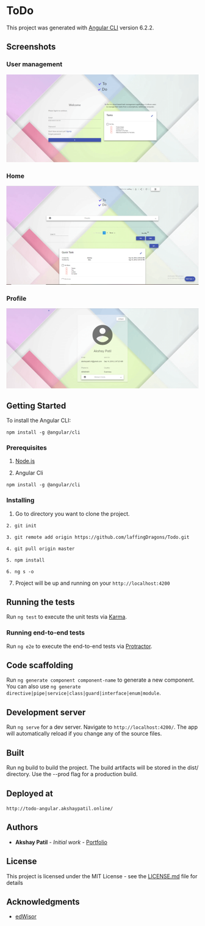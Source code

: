 # ToDo

This project was generated with [Angular CLI](https://github.com/angular/angular-cli) version 6.2.2.

## Screenshots

### User management

![Alt text](https://github.com/laffingDragons/Screenshots/blob/master/3.PNG?raw=true "Title")

### Home

![Alt text](https://github.com/laffingDragons/Screenshots/blob/master/4.PNG?raw=true "Title")

### Profile

![Alt text](https://github.com/laffingDragons/Screenshots/blob/master/5.PNG?raw=true "Title")

## Getting Started

To install the Angular CLI:

```
npm install -g @angular/cli
```

### Prerequisites

1. [Node.js](https://nodejs.org/en/download/)

2. Angular Cli
 

```
npm install -g @angular/cli
```

### Installing


1. Go to directory you want to clone the project.
```
2. git init
```
```
3. git remote add origin https://github.com/laffingDragons/Todo.git
```
```
4. git pull origin master
```
```
5. npm install
```
```
6. ng s -o
```

7. Project will be up and running on your `http://localhost:4200`

## Running the tests


Run `ng test` to execute the unit tests via [Karma](https://karma-runner.github.io).

###  Running end-to-end tests

Run `ng e2e` to execute the end-to-end tests via [Protractor](http://www.protractortest.org/).


## Code scaffolding

Run `ng generate component component-name` to generate a new component. You can also use `ng generate directive|pipe|service|class|guard|interface|enum|module`.


## Development server

Run `ng serve` for a dev server. Navigate to `http://localhost:4200/`. The app will automatically reload if you change any of the source files.

## Built 

Run ng build to build the project. The build artifacts will be stored in the dist/ directory. Use the --prod flag for a production build.

## Deployed at

`http://todo-angular.akshaypatil.online/`

## Authors

* **Akshay Patil** - *Initial work* - [Portfolio](https://laffingdragons.github.io/Material-Portfolio/)



## License

This project is licensed under the MIT License - see the [LICENSE.md](LICENSE.md) file for details

## Acknowledgments

* [edWisor](https://edwisor.com/)


